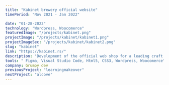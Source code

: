 ```yaml
---
title: "Kabinet brewery official website"
timePeriod: "Nov 2021 ‑ Jan 2022"

date: "01-28-2022"
technology: "Wordpress, Woocomerce"
featuredImage: "/projects/kabinet.png"
projectImage: "/projects/kabinet/kabinet1.png"
projectImageSec: "/projects/kabinet/kabinet2.png"
slug: "kabinet"
link: "https://kabinet.rs/"
description: "Development of the official web shop for a leading craft brewery in the region using WordPress and WooCommerce. Migrated the site to WooCommerce from a previous platform, ensuring SEO links were preserved through proper redirects. The store features over 150 products and supports multiple languages with the WPML plugin. Optimized web performance through image compression and caching plugins, and migrated the site to a production environment. Integrated payment processing with Banca Intesa. The website is hosted on shared hosting, and the design was fully converted into a WordPress site. I continue to update and maintain the site, adding new features upon request."
tools: " Figma, Visual Studio Code, Html5, CSS3, Wordpress, Woocomerce"
company: Grumpy dev
previousProject: "learningmakeover"
nextProject: "alcove"
---
```

